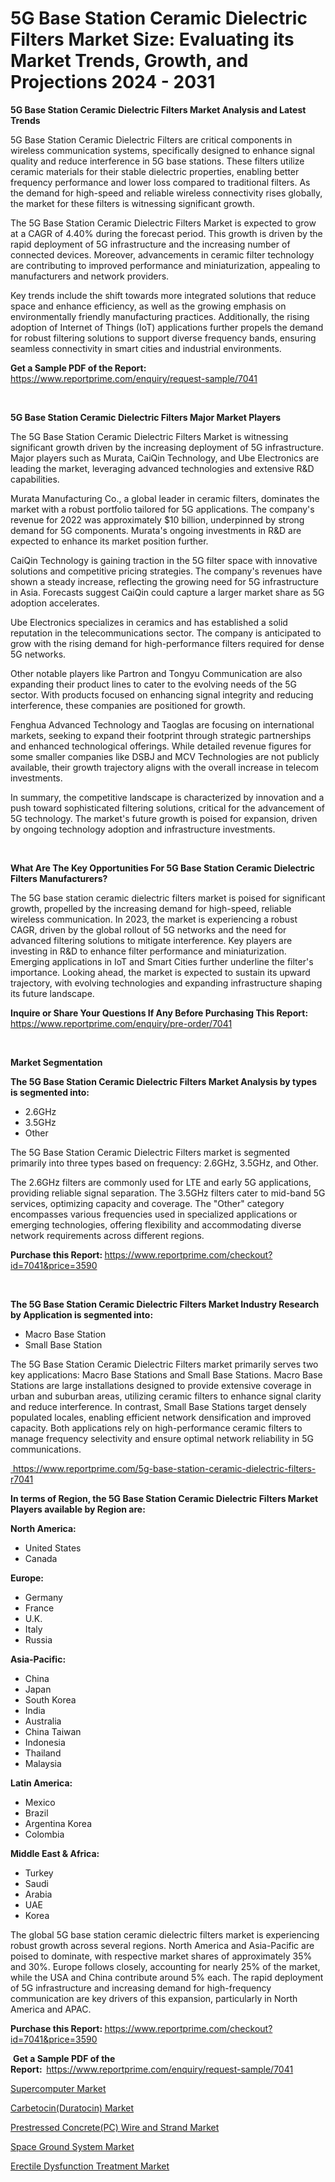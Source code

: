 <p><h1>5G Base Station Ceramic Dielectric Filters Market Size: Evaluating its Market Trends, Growth, and Projections 2024 - 2031</h1></p><p><strong>5G Base Station Ceramic Dielectric Filters Market Analysis and Latest Trends</strong></p>
<p><p>5G Base Station Ceramic Dielectric Filters are critical components in wireless communication systems, specifically designed to enhance signal quality and reduce interference in 5G base stations. These filters utilize ceramic materials for their stable dielectric properties, enabling better frequency performance and lower loss compared to traditional filters. As the demand for high-speed and reliable wireless connectivity rises globally, the market for these filters is witnessing significant growth.</p><p>The 5G Base Station Ceramic Dielectric Filters Market is expected to grow at a CAGR of 4.40% during the forecast period. This growth is driven by the rapid deployment of 5G infrastructure and the increasing number of connected devices. Moreover, advancements in ceramic filter technology are contributing to improved performance and miniaturization, appealing to manufacturers and network providers.</p><p>Key trends include the shift towards more integrated solutions that reduce space and enhance efficiency, as well as the growing emphasis on environmentally friendly manufacturing practices. Additionally, the rising adoption of Internet of Things (IoT) applications further propels the demand for robust filtering solutions to support diverse frequency bands, ensuring seamless connectivity in smart cities and industrial environments.</p></p>
<p><strong>Get a Sample PDF of the Report:&nbsp;</strong> <a href="https://www.reportprime.com/enquiry/request-sample/7041">https://www.reportprime.com/enquiry/request-sample/7041</a></p>
<p>&nbsp;</p>
<p><strong>5G Base Station Ceramic Dielectric Filters Major Market Players</strong></p>
<p><p>The 5G Base Station Ceramic Dielectric Filters Market is witnessing significant growth driven by the increasing deployment of 5G infrastructure. Major players such as Murata, CaiQin Technology, and Ube Electronics are leading the market, leveraging advanced technologies and extensive R&D capabilities.</p><p>Murata Manufacturing Co., a global leader in ceramic filters, dominates the market with a robust portfolio tailored for 5G applications. The company's revenue for 2022 was approximately $10 billion, underpinned by strong demand for 5G components. Murata's ongoing investments in R&D are expected to enhance its market position further.</p><p>CaiQin Technology is gaining traction in the 5G filter space with innovative solutions and competitive pricing strategies. The company's revenues have shown a steady increase, reflecting the growing need for 5G infrastructure in Asia. Forecasts suggest CaiQin could capture a larger market share as 5G adoption accelerates.</p><p>Ube Electronics specializes in ceramics and has established a solid reputation in the telecommunications sector. The company is anticipated to grow with the rising demand for high-performance filters required for dense 5G networks.</p><p>Other notable players like Partron and Tongyu Communication are also expanding their product lines to cater to the evolving needs of the 5G sector. With products focused on enhancing signal integrity and reducing interference, these companies are positioned for growth.</p><p>Fenghua Advanced Technology and Taoglas are focusing on international markets, seeking to expand their footprint through strategic partnerships and enhanced technological offerings. While detailed revenue figures for some smaller companies like DSBJ and MCV Technologies are not publicly available, their growth trajectory aligns with the overall increase in telecom investments.</p><p>In summary, the competitive landscape is characterized by innovation and a push toward sophisticated filtering solutions, critical for the advancement of 5G technology. The market's future growth is poised for expansion, driven by ongoing technology adoption and infrastructure investments.</p></p>
<p>&nbsp;</p>
<p><strong>What Are The Key Opportunities For 5G Base Station Ceramic Dielectric Filters Manufacturers?</strong></p>
<p><p>The 5G base station ceramic dielectric filters market is poised for significant growth, propelled by the increasing demand for high-speed, reliable wireless communication. In 2023, the market is experiencing a robust CAGR, driven by the global rollout of 5G networks and the need for advanced filtering solutions to mitigate interference. Key players are investing in R&D to enhance filter performance and miniaturization. Emerging applications in IoT and Smart Cities further underline the filter's importance. Looking ahead, the market is expected to sustain its upward trajectory, with evolving technologies and expanding infrastructure shaping its future landscape.</p></p>
<p><strong>Inquire or Share Your Questions If Any Before Purchasing This Report:</strong> <a href="https://www.reportprime.com/enquiry/pre-order/7041">https://www.reportprime.com/enquiry/pre-order/7041</a></p>
<p>&nbsp;</p>
<p><strong>Market Segmentation</strong></p>
<p><strong>The 5G Base Station Ceramic Dielectric Filters Market Analysis by types is segmented into:</strong></p>
<p><ul><li>2.6GHz</li><li>3.5GHz</li><li>Other</li></ul></p>
<p><p>The 5G Base Station Ceramic Dielectric Filters market is segmented primarily into three types based on frequency: 2.6GHz, 3.5GHz, and Other. </p><p>The 2.6GHz filters are commonly used for LTE and early 5G applications, providing reliable signal separation. The 3.5GHz filters cater to mid-band 5G services, optimizing capacity and coverage. The "Other" category encompasses various frequencies used in specialized applications or emerging technologies, offering flexibility and accommodating diverse network requirements across different regions.</p></p>
<p><strong>Purchase this Report:&nbsp;</strong><a href="https://www.reportprime.com/checkout?id=7041&price=3590">https://www.reportprime.com/checkout?id=7041&price=3590</a></p>
<p>&nbsp;</p>
<p><strong>The 5G Base Station Ceramic Dielectric Filters Market Industry Research by Application is segmented into:</strong></p>
<p><ul><li>Macro Base Station</li><li>Small Base Station</li></ul></p>
<p><p>The 5G Base Station Ceramic Dielectric Filters market primarily serves two key applications: Macro Base Stations and Small Base Stations. Macro Base Stations are large installations designed to provide extensive coverage in urban and suburban areas, utilizing ceramic filters to enhance signal clarity and reduce interference. In contrast, Small Base Stations target densely populated locales, enabling efficient network densification and improved capacity. Both applications rely on high-performance ceramic filters to manage frequency selectivity and ensure optimal network reliability in 5G communications.</p></p>
<p><a href="https://www.reportprime.com/5g-base-station-ceramic-dielectric-filters-r7041">&nbsp;https://www.reportprime.com/5g-base-station-ceramic-dielectric-filters-r7041</a></p>
<p><strong>In terms of Region, the 5G Base Station Ceramic Dielectric Filters Market Players available by Region are:</strong></p>
<p>
    <p> <strong> North America: </strong>
        <ul>
            <li>United States</li>
            <li>Canada</li>
        </ul>
        </p> 
    <p> <strong> Europe: </strong>
        <ul>
            <li>Germany</li>
            <li>France</li>
            <li>U.K.</li>
            <li>Italy</li>
            <li>Russia</li>
        </ul>
        </p> 
    <p> <strong> Asia-Pacific: </strong>
        <ul>
            <li>China</li>
            <li>Japan</li>
            <li>South Korea</li>
            <li>India</li>
            <li>Australia</li>
            <li>China Taiwan</li>
            <li>Indonesia</li>
            <li>Thailand</li>
            <li>Malaysia</li>
        </ul>
        </p> 
    <p> <strong> Latin America: </strong>
        <ul>
            <li>Mexico</li>
            <li>Brazil</li>
            <li>Argentina Korea</li>
            <li>Colombia</li>
        </ul>
        </p> 
    <p> <strong> Middle East & Africa: </strong>
        <ul>
            <li>Turkey</li>
            <li>Saudi</li>
            <li>Arabia</li>
            <li>UAE</li>
            <li>Korea</li>
        </ul>
    </p>
    </p>
<p><p>The global 5G base station ceramic dielectric filters market is experiencing robust growth across several regions. North America and Asia-Pacific are poised to dominate, with respective market shares of approximately 35% and 30%. Europe follows closely, accounting for nearly 25% of the market, while the USA and China contribute around 5% each. The rapid deployment of 5G infrastructure and increasing demand for high-frequency communication are key drivers of this expansion, particularly in North America and APAC.</p></p>
<p><strong>Purchase this Report: </strong><a href="https://www.reportprime.com/checkout?id=7041&price=3590">https://www.reportprime.com/checkout?id=7041&price=3590</a></p>
<p>&nbsp;<strong>Get a Sample PDF of the Report:&nbsp;&nbsp;</strong><a href="https://www.reportprime.com/enquiry/request-sample/7041">https://www.reportprime.com/enquiry/request-sample/7041</a></p>
<p><strong></strong></p>
<p><p><a href="https://medium.com/@caroline.hamilton5656/supercomputer-industry-analysis-report-its-market-size-share-trends-by-application-region-b10c86c06f7c">Supercomputer Market</a></p><p><a href="https://issuu.com/reportprime-2/docs/carbetocinduratocin-market-size-203_2fe8c299f1658c">Carbetocin(Duratocin) Market</a></p><p><a href="https://issuu.com/reportprime-2/docs/prestressed-concretepc-wire-and-str_7c6a0b9b928d92">Prestressed Concrete(PC) Wire and Strand Market</a></p><p><a href="https://github.com/FosterFahey91/Market-Research-Report-List-1/blob/main/space-ground-system-market.md">Space Ground System Market</a></p><p><a href="https://www.linkedin.com/pulse/future-erectile-dysfunction-treatment-market-global-forecast-otahc?trackingId=5WL6uvcxSLiO1nyasrQR4g%3D%3D">Erectile Dysfunction Treatment Market</a></p></p>